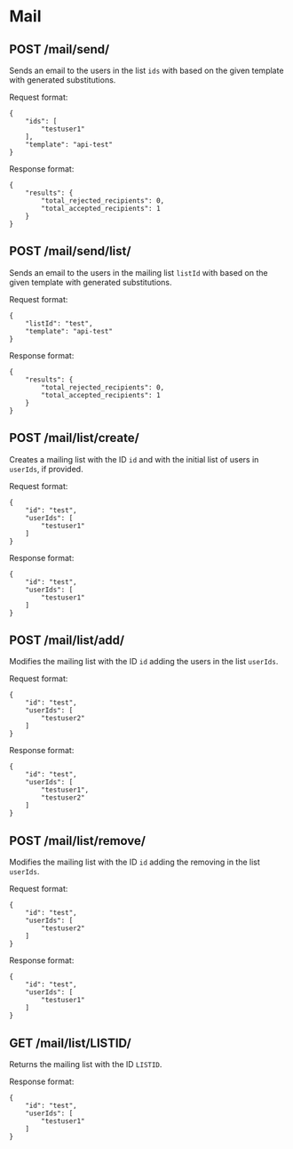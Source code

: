 Mail
====

POST /mail/send/
-----------

Sends an email to the users in the list `ids` with based on the given template with generated substitutions.

Request format:
```
{
	"ids": [
		"testuser1"
	],
	"template": "api-test"
}
```

Response format:
```
{
	"results": {
		"total_rejected_recipients": 0,
		"total_accepted_recipients": 1
	}
}
```

POST /mail/send/list/
----------------

Sends an email to the users in the mailing list `listId` with based on the given template with generated substitutions.

Request format:
```
{
	"listId": "test",
	"template": "api-test"
}
```

Response format:
```
{
	"results": {
		"total_rejected_recipients": 0,
		"total_accepted_recipients": 1
	}
}
```

POST /mail/list/create/
------------------

Creates a mailing list with the ID `id` and with the initial list of users in `userIds`, if provided.  

Request format:
```
{
	"id": "test",
	"userIds": [
		"testuser1"
	]
}
```

Response format:
```
{
	"id": "test",
	"userIds": [
		"testuser1"
	]
}
```

POST /mail/list/add/
---------------

Modifies the mailing list with the ID `id` adding the users in the list `userIds`.

Request format:
```
{
	"id": "test",
	"userIds": [
		"testuser2"
	]
}
```

Response format:
```
{
	"id": "test",
	"userIds": [
		"testuser1",
		"testuser2"
	]
}
```

POST /mail/list/remove/
------------------

Modifies the mailing list with the ID `id` adding the removing in the list `userIds`.

Request format:
```
{
	"id": "test",
	"userIds": [
		"testuser2"
	]
}
```

Response format:
```
{
	"id": "test",
	"userIds": [
		"testuser1"
	]
}
```

GET /mail/list/LISTID/
-----------------

Returns the mailing list with the ID `LISTID`.

Response format:
```
{
	"id": "test",
	"userIds": [
		"testuser1"
	]
}
```
